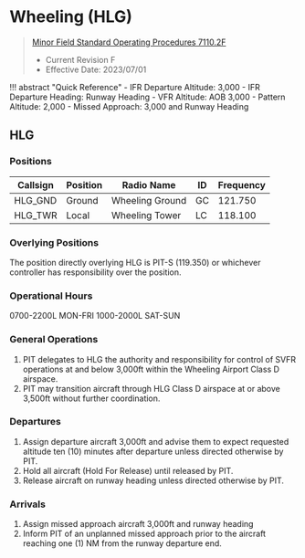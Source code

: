 # Wheeling (HLG)
> [Minor Field Standard Operating Procedures 7110.2F](../../authority-sections/7110.2F-authority.md)
> - Current Revision F
> - Effective Date: 2023/07/01

!!! abstract "Quick Reference"
    - IFR Departure Altitude: 3,000
    - IFR Departure Heading: Runway Heading
    - VFR Altitude: AOB 3,000
    - Pattern Altitude: 2,000
    - Missed Approach: 3,000 and Runway Heading

## HLG

### Positions
| Callsign | Position | Radio Name | ID | Frequency |
| -- | -- | -- | -- | -- |
| HLG_GND | Ground | Wheeling Ground | GC | 121.750 |
| HLG_TWR | Local | Wheeling Tower | LC | 118.100 |

### Overlying Positions
The position directly overlying HLG is PIT-S (119.350) or whichever controller has responsibility over the position.


### Operational Hours
0700-2200L MON-FRI
1000-2000L SAT-SUN


### General Operations
1. PIT delegates to HLG the authority and responsibility for control of SVFR operations at and below 3,000ft within the Wheeling Airport Class D airspace.
2. PIT may transition aircraft through HLG Class D airspace at or above 3,500ft without further coordination.


### Departures
1. Assign departure aircraft 3,000ft and advise them to expect requested altitude ten (10) minutes after departure unless directed otherwise by PIT.
2. Hold all aircraft (Hold For Release) until released by PIT.
3. Release aircraft on runway heading unless directed otherwise by PIT.



### Arrivals
1. Assign missed approach aircraft 3,000ft and runway heading
2. Inform PIT of an unplanned missed approach prior to the aircraft reaching one (1) NM from the runway departure end.

